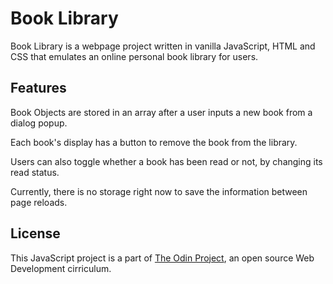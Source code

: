 # Book Library

Book Library is a webpage project written in vanilla JavaScript, HTML and CSS that emulates an online personal book library for users.

## Features

Book Objects are stored in an array after a user inputs a new book from a dialog popup. 

Each book's display has a button to remove the book from the library.

Users can also toggle whether a book has been read or not, by changing its read status.

Currently, there is no storage right now to save the information between page reloads. 

## License
This JavaScript project is a part of [The Odin Project](https://www.theodinproject.com/), an open source Web Development cirriculum. 

